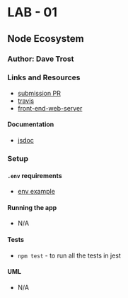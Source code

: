# LAB - 01

## Node Ecosystem

### Author: Dave Trost

### Links and Resources
* [submission PR](https://github.com/401-advanced-javascript-davetrost/class-01/pull/1)
* [travis](https://travis-ci.com/401-advanced-javascript-davetrost/class-01)
* [front-end-web-server](https://career-track-class-01-dave.herokuapp.com/)

#### Documentation
* [jsdoc](https://career-track-class-01-dave.herokuapp.com/docs/)

### Setup
#### `.env` requirements
* [env example](.env.example)

#### Running the app
* N/A

#### Tests
* `npm test` - to run all the tests in jest

#### UML
* N/A
